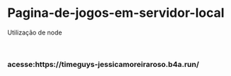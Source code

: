 # Pagina-de-jogos-em-servidor-local
Utilização de node
<!--
criar conta:
https://cadastrochat-jessicamoreiraroso.b4a.run/-->
<br>
<h3>acesse:https://timeguys-jessicamoreiraroso.b4a.run/<h3>
